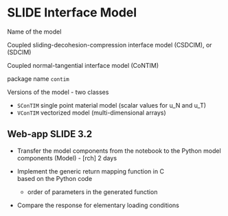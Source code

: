 
# SLIDE Interface Model

Name of the model 

Coupled sliding-decohesion-compression interface model (CSDCIM), or (SDCIM)

Coupled normal-tangential interface model (CoNTIM)

package name `contim`

Versions of the model - two classes 

 - `SConTIM` single point material model (scalar values for u_N and u_T)
 - `VConTIM` vectorized model (multi-dimensional arrays)



## Web-app SLIDE 3.2

 * Transfer the model components from the notebook to the 
   Python model components (Model) - [rch] 2 days
 
 * Implement the generic return mapping function in C  
   based on the Python code
   
   - order of parameters in the generated function
   
 * Compare the response for elementary loading conditions
 